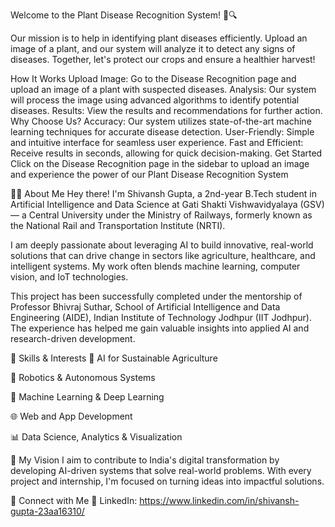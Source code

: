 Welcome to the Plant Disease Recognition System! 🌿🔍

Our mission is to help in identifying plant diseases efficiently. Upload an image of a plant, and our system will analyze it to detect any signs of diseases. Together, let's protect our crops and ensure a healthier harvest!

How It Works
Upload Image: Go to the Disease Recognition page and upload an image of a plant with suspected diseases.
Analysis: Our system will process the image using advanced algorithms to identify potential diseases.
Results: View the results and recommendations for further action.
Why Choose Us?
Accuracy: Our system utilizes state-of-the-art machine learning techniques for accurate disease detection.
User-Friendly: Simple and intuitive interface for seamless user experience.
Fast and Efficient: Receive results in seconds, allowing for quick decision-making.
Get Started
Click on the Disease Recognition page in the sidebar to upload an image and experience the power of our Plant Disease Recognition System

👨‍💻 About Me
Hey there! I'm Shivansh Gupta, a 2nd-year B.Tech student in Artificial Intelligence and Data Science at Gati Shakti Vishwavidyalaya (GSV) — a Central University under the Ministry of Railways, formerly known as the National Rail and Transportation Institute (NRTI).

I am deeply passionate about leveraging AI to build innovative, real-world solutions that can drive change in sectors like agriculture, healthcare, and intelligent systems. My work often blends machine learning, computer vision, and IoT technologies.

This project has been successfully completed under the mentorship of Professor Bhivraj Suthar, School of Artificial Intelligence and Data Engineering (AIDE), Indian Institute of Technology Jodhpur (IIT Jodhpur). The experience has helped me gain valuable insights into applied AI and research-driven development.

🔧 Skills & Interests
🌿 AI for Sustainable Agriculture

🤖 Robotics & Autonomous Systems

🧠 Machine Learning & Deep Learning

🌐 Web and App Development

📊 Data Science, Analytics & Visualization

🚀 My Vision
I aim to contribute to India's digital transformation by developing AI-driven systems that solve real-world problems. With every project and internship, I'm focused on turning ideas into impactful solutions.

🔗 Connect with Me
📎 LinkedIn: https://www.linkedin.com/in/shivansh-gupta-23aa16310/


